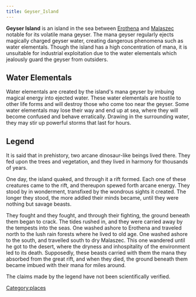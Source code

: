 ```yaml
---
title: Geyser_Island
---
```

**Geyser Island** is an island in the sea between
[Erothena](Erothena "wikilink") and [Malaszec](Malaszec "wikilink")
notable for its volatile mana geyser. The mana geyser regularly ejects
magically charged geyser water, creating dangerous phenomena such as
water elementals. Though the island has a high concentration of mana, it
is unsuitable for industrial exploitation due to the water elementals
which jealously guard the geyser from outsiders.

## Water Elementals

Water elementals are created by the island's mana geyser by imbuing
magical energy into ejected water. These water elementals are hostile to
other life forms and will destroy those who come too near the geyser.
Some water elementals may lose their way and end up at sea, where they
will become confused and behave erratically. Drawing in the surrounding
water, they may stir up powerful storms that last for hours.

## Legend

It is said that in prehistory, two arcane dinosaur-like beings lived
there. They fed upon the trees and vegetation, and they lived in harmony
for thousands of years.

One day, the island quaked, and through it a rift formed. Each one of
these creatures came to the rift, and thereupon spewed forth arcane
energy. They stood by in wonderment, transfixed by the wondrous sights
it created. The longer they stood, the more addled their minds became,
until they were nothing but savage beasts.

They fought and they fought, and through their fighting, the ground
beneath them began to crack. The tides rushed in, and they were carried
away by the tempests into the seas. One washed ashore to Erothena and
traveled north to the lush rain forests where he lived to old age. One
washed ashore to the south, and travelled south to dry Malaszec. This
one wandered until he got to the desert, where the dryness and
inhospitality of the environment led to its death. Supposedly, these
beasts carried with them the mana they absorbed from the great rift, and
when they died, the ground beneath them became imbued with their mana
for miles around.

The claims made by the legend have not been scientifically verified.

[Category:places](Category:places "wikilink")
